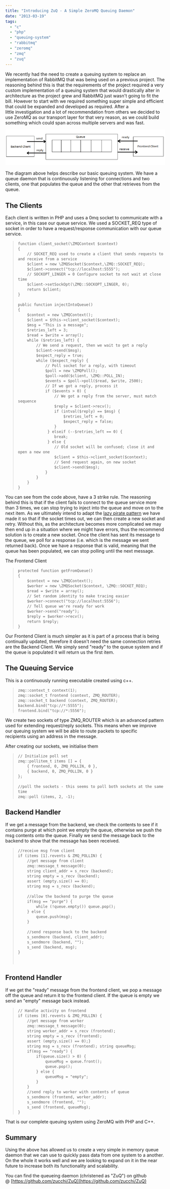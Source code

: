 ```yaml
---
title: "Introducing ZuQ - A Simple ZeroMQ Queuing Daemon"
date: "2013-03-19"
tags: 
  - "c"
  - "php"
  - "queuing-system"
  - "rabbitmq"
  - "zeromq"
  - "zmq"
  - "zuq"
---
```


We recently had the need to create a queuing system to replace an implementation of RabbitMQ that was being used on a previous project. The reasoning behind this is that the requirements of the project required a very custom implementation of a queuing system that would drastically alter in architecture as the project grew and RabbitMQ just wasn't going to fit the bill. However to start with we required something super simple and efficient that could be expanded and developed as required. After a little investigation and a lot of recommendation from others we decided to use ZeroMQ as our transport layer for that very reason, as we could build something which could span across multiple servers and was fast.

<!--more-->

[![This is a simple Queue and Client Diagram](/assets/images/clientQueue.png)](http://phpboyscout.uk/wp-content/uploads/2013/03/clientQueue.png)

The diagram above helps describe our basic queuing system. We have a queue daemon that is continuously listening for connections and two clients, one that populates the queue and the other that retrieves from the queue.

## The Clients

Each client is written in PHP and uses a 0mq socket to communicate with a service, in this case our queue service. We used a SOCKET\_REQ type of socket in order to have a request/response communication with our queue service.

> ```
> function client_socket(\ZMQContext $context)
> {
>     // SOCKET_REQ used to create a client that sends requests to and receive from a service
>     $client = new \ZMQSocket($context,\ZMQ::SOCKET_REQ);
>     $client->connect("tcp://localhost:5555");
>     // SOCKOPT_LINGER = 0 Configure socket to not wait at close time
>     $client->setSockOpt(\ZMQ::SOCKOPT_LINGER, 0);
>     return $client;
> }
> 
> public function injectIntoQueue()
> {
>     $context = new \ZMQContext();
>     $client = $this->client_socket($context);
>     $msg = "This is a message";
>     $retries_left = 3;
>     $read = $write = array();
>     while ($retries_left) {
>         // We send a request, then we wait to get a reply
>         $client->send($msg);
>         $expect_reply = true;
>         while ($expect_reply) {
>             // Poll socket for a reply, with timeout
>             $poll = new \ZMQPoll();
>             $poll->add($client, \ZMQ::POLL_IN);
>             $events = $poll->poll($read, $write, 2500);
>             // If we got a reply, process it
>             if ($events > 0) {
>                 // We got a reply from the server, must match sequence
>                 $reply = $client->recv();
>                 if (intval($reply) == $msg) {
>                     $retries_left = 0;
>                     $expect_reply = false;
>                 }
>              } elseif (--$retries_left == 0) {
>                 break;
>              } else {
>                 // Old socket will be confused; close it and open a new one
>                 $client = $this->client_socket($context);
>                 // Send request again, on new socket
>                 $client->send($msg);
>             }
>         }
>     }
> }
> ```

You can see from the code above, have a 3 strike rule. The reasoning behind this is that if the client fails to connect to the queue service more than 3 times, we can stop trying to inject into the queue and move on to the next item. As we ultimately intend to adapt the [lazy pirate pattern](http://zguide.zeromq.org/page:all#Client-side-Reliability-Lazy-Pirate-Pattern "lazy pirate pattern") we have made it so that if the socket times out, we can then create a new socket and retry. Without this, as the architecture becomes more complicated we may then end up in a situation where we might have errors, thus the recommend solution is to create a new socket. Once the client has sent its message to the queue, we poll for a response (i.e. which is the message we sent returned back). Once we have a response that is valid, meaning that the queue has been populated, we can stop polling until the next message.

The Frontend Client

> ```
> protected function getFromQueue()
> {
>     $context = new \ZMQContext();
>     $worker = new \ZMQSocket($context, \ZMQ::SOCKET_REQ);
>     $read = $write = array();
>     // Set random identity to make tracing easier
>     $worker->connect("tcp://localhost:5556");
>     // Tell queue we're ready for work
>     $worker->send("ready");
>     $reply = $worker->recv();
>     return $reply;
> }
> ```

Our Frontend Client is much simpler as it is part of a process that is being continually updated, therefore it doesn't need the same connection retries are the Backend Client. We simply send "ready" to the queue system and if the queue is populated it will return us the first item.

## The Queuing Service

This is a continuously running executable created using c++.

> ```
> zmq::context_t context(1);
> zmq::socket_t frontend (context, ZMQ_ROUTER);
> zmq::socket_t backend (context, ZMQ_ROUTER);
> backend.bind("tcp://*:5555");
> frontend.bind("tcp://*:5556");
> ```

We create two sockets of type ZMQ\_ROUTER which is an advanced pattern used for extending request/reply sockets. This means when we improve our queuing system we will be able to route packets to specific recipients using an address in the message.

After creating our sockets, we initialise them

> ```
> // Initialize poll set
> zmq::pollitem_t items [] = {
>     { frontend, 0, ZMQ_POLLIN, 0 },
>     { backend, 0, ZMQ_POLLIN, 0 }
> };
> 
> //poll the sockets - this seems to poll both sockets at the same time
> zmq::poll (items, 2, -1);
> ```

## Backend Handler

If we get a message from the backend, we check the contents to see if it contains purge at which point we empty the queue, otherwise we push the msg contents onto the queue. Finally we send the message back to the backend to show that the message has been received.

> ```
> //receive msg from client
> if (items [1].revents & ZMQ_POLLIN) {
>     //get message from client
>     zmq::message_t message(0);
>     string client_addr = s_recv (backend);
>     string empty = s_recv (backend);
>     assert (empty.size() == 0);
>     string msg = s_recv (backend);
> 
>     //allow the backend to purge the queue
>     if(msg == "purge") {
>         while (!queue.empty()) queue.pop();
>     } else {
>         queue.push(msg);
>     }
> 
>     //send response back to the backend
>     s_sendmore (backend, client_addr);
>     s_sendmore (backend, "");
>     s_send (backend, msg);
> }
> ```
> 
>  

## Frontend Handler

If we get the "ready" message from the frontend client, we pop a message off the queue and return it to the frontend client. If the queue is empty we send an "empty" message back instead.

> ```
> // Handle activity on frontend
> if (items [0].revents & ZMQ_POLLIN) {
>     //get message from worker
>     zmq::message_t message(0);
>     string worker_addr = s_recv (frontend);
>     string empty = s_recv (frontend);
>     assert (empty.size() == 0);}
>     string msg = s_recv (frontend); string queueMsg;
>     if(msg == "ready") {
>         if(queue.size() > 0) {
>             queueMsg = queue.front();
>             queue.pop();
>         } else {
>             queueMsg = "empty";
>         }
>     }
>     //send reply to worker with contents of queue
>     s_sendmore (frontend, worker_addr);
>     s_sendmore (frontend, "");
>     s_send (frontend, queueMsg);
> }
> ```

That is our complete queuing system using ZeroMQ with PHP and C++.

## Summary

Using the above has allowed us to create a very simple in memory queue daemon that we can use to quickly pass data from one system to a another. On the whole it works well and we are looking to expand on it in the near future to increase both its functionality and scalability.

You can find the queueing daemon (christened as "ZuQ") on github @ [https://github.com/zucchi/ZuQ](https://github.com/zucchi/ZuQ)
